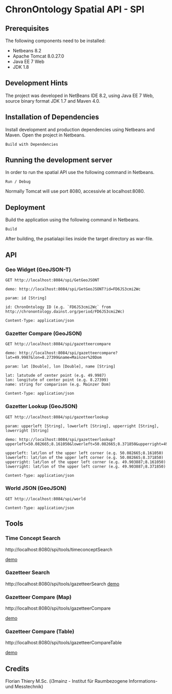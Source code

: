 # ChronOntology Spatial API - SPI

## Prerequisites

The following components need to be installed:

* Netbeans 8.2
* Apache Tomcat 8.0.27.0
* Java EE 7 Web
* JDK 1.8

## Development Hints

The project was developed in NetBeans IDE 8.2, using Java EE 7 Web, source binary format JDK 1.7 and Maven 4.0.

## Installation of Dependencies

Install development and production dependencies using Netbeans and Maven. Open the project in Netbeans.
```
Build with Dependencies
```

## Running the development server

In order to run the spatial API use the following command in Netbeans.
```
Run / Debug
```
Normally Tomcat will use port 8080, accessivle at localhost:8080.

## Deployment

Build the application using the following command in Netbeans.
```
Build
```

After building, the psatialapi lies inside the target directory as war-file.

## API

### Geo Widget (GeoJSON-T)

```
GET http://localhost:8084/spi/GetGeoJSONT

demo: http://localhost:8084/spi/GetGeoJSONT?id=FD6JS3cmi2Wc

param: id [String]

id: ChronOntology ID (e.g. `FD6JS3cmi2Wc` from http://chronontology.dainst.org/period/FD6JS3cmi2Wc)

Content-Type: application/json
```

### Gazetter Compare (GeoJSON)

```
GET http://localhost:8084/spi/gazetteercompare

demo: http://localhost:8084/spi/gazetteercompare?lat=49.9987&lon=8.27399&name=Mainzer%20Dom

param: lat [Double], lon [Double], name [String]

lat: latutude of center point (e.g. 49.9987)
lon: longitute of center point (e.g. 8.27399)
name: string for comparison (e.g. Mainzer Dom)

Content-Type: application/json
```

### Gazetter Lookup (GeoJSON)

```
GET http://localhost:8084/spi/gazetteerlookup

param: upperleft [String], lowerleft [String], upperright [String], lowerright [String]

demo: http://localhost:8084/spi/gazetteerlookup?upperleft=50.082665;8.161050&lowerleft=50.082665;8.371850&upperright=49.903887;8.161050&lowerright=49.903887;8.371850

upperleft: lat/lon of the upper left corner (e.g. 50.082665;8.161050)
lowerleft: lat/lon of the upper left corner (e.g. 50.082665;8.371850)
upperright: lat/lon of the upper left corner (e.g. 49.903887;8.161050)
lowerright: lat/lon of the upper left corner (e.g. 49.903887;8.371850)

Content-Type: application/json
```

### World JSON (GeoJSON)

```
GET http://localhost:8084/spi/world

Content-Type: application/json
```

## Tools

### Time Concept Search

http://localhost:8080/spi/tools/timeconceptSearch

[demo](http://chronontology.i3mainz.hs-mainz.de/spi/tools/timeconceptSearch/)

### Gazetteer Search

http://localhost:8080/spi/tools/gazetteerSearch [demo](http://chronontology.i3mainz.hs-mainz.de/spi/tools/gazetteerSearch/)

### Gazetteer Compare (Map)

http://localhost:8080/spi/tools/gazetteerCompare

[demo](http://chronontology.i3mainz.hs-mainz.de/spi/tools/gazetteerCompare/)

### Gazetteer Compare (Table)

http://localhost:8080/spi/tools/gazetteerCompareTable

[demo](http://chronontology.i3mainz.hs-mainz.de/spi/tools/gazetteerCompareTable/)

## Credits

Florian Thiery M.Sc. (i3mainz - Institut für Raumbezogene Informations- und Messtechnik)
